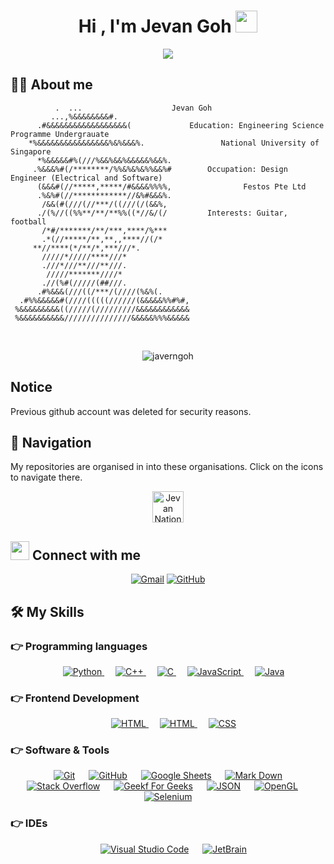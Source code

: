 <h1 align="center">Hi , I'm Jevan Goh <img src="https://media.giphy.com/media/hvRJCLFzcasrR4ia7z/giphy.gif" width="35"></h1>
<p align="center">
  <a href="https://github.com/DenverCoder1/readme-typing-svg"><img src="https://readme-typing-svg.herokuapp.com?lines=Computational+Engineering+Science;Energy+Science+And+Tech;&center=true&width=500&height=50"></a>
</p>



## :sassy_man:  About me

```
		  .  ...                	Jevan Goh
	     ...,%&&&&&&&&#.            	
	  .#&&&&&&&&&&&&&&&&&&(         	Education: Engineering Science Programme Undergrauate
	*%&&&&&&&&&&&&&&&&%&%&&&%.      		   National University of Singapore
      *%&&&&&#%(///%&&%&&%&&&&&%&&%.    
     .%&&&%#(/********/%%&%&%&%%&&%#    	Occupation: Design Engineer (Electrical and Software)
      (&&&#(//*****,*****/#&&&&%%%%,    		    Festos Pte Ltd
      .%&%#(//************//&%#&&&%.    
       /&&(#(///(//***/((///(/(&&%,     
      ./(%//((%%**/**/**%%((*//&/(/     	Interests: Guitar, football
       /*#/*******/**/***,****/%***     
       .*(//*****/**,**,,****//(/*      
	 **//****(*/**/*,***///*.       
	   /////*/////****///*          
	   .///*///**///**///.          
	    /////*******////*           
	   .//(%#(/////(##///.          
      .#%&&&(///((/***/(////(%&%(.      
  .#%%&&&&&#(////(((((//////(&&&&&%%#%#,
 %&&&&&&&&&((/////(/////////&&&&&&&&&&&&
 %&&&&&&&&&&///////////////&&&&&%%%&&&&&
```


<br>

<p align="center"> 
	<img src="https://komarev.com/ghpvc/?username=javerngoh&label=Profile%20views&color=0e75b6&style=plastic" alt="javerngoh" /> 
</p>

## Notice
Previous github account was deleted for security reasons.

## 🧭 Navigation
My repositories are organised in into these organisations. Click on the icons to navigate there.
<p align="center">
	<a href="https://github.com/Jevan-National-University-of-Singapore"><img img src="https://avatars.githubusercontent.com/u/117133258?s=400&u=b42b5427e7189349f65eaab68bb71d6c05b794b4&v=4" width="50px" alt="Jevan National University of Singapore"/></a>
</p>





## <img src="https://media.giphy.com/media/iY8CRBdQXODJSCERIr/giphy.gif" width="30px"> Connect with me
<p align="center">
	<a href="mailto:javerngoh@gmail.com"><img img src="https://img.shields.io/badge/gmail-%23EA4335.svg?style=plastic&logo=gmail&logoColor=white" alt="Gmail"/></a>
	<a href="https://github.com/javerngoh"><img src="https://img.shields.io/badge/github-%23181717.svg?style=plastic&logo=github&logoColor=white" alt="GitHub"/></a>
</p>

## 🛠️ My Skills

### 👉 Programming languages

<p align="center"> 
  &emsp;
   <a href="https://www.python.org" target="_blank">
    <img alt="Python" src="https://img.shields.io/badge/Python%20-%2314354C.svg?style=plastic&logo=python&logoColor=white">
  </a>
  &emsp;
  <a href="https://www.w3schools.com/cpp/" target="_blank"> 
    <img alt="C++" src="https://img.shields.io/badge/C++%20-%2300599C.svg?style=plastic&logo=c%2B%2B&logoColor=white">
  </a>   
  &emsp; 
  <a href="https://www.cprogramming.com/" target="_blank"> 
    <img alt="C" src="https://img.shields.io/badge/C%20-%232370ED.svg?style=plastic&logo=c&logoColor=white">
  </a> 
  &emsp;
  <a href="https://developer.mozilla.org/en-US/docs/Web/JavaScript" target="_blank"> 
     <img alt="JavaScript" src="https://img.shields.io/badge/JavaScript%20-%23F7DF1E.svg?style=plastic&logo=javascript&logoColor=black">
   </a>
  &emsp;
  <a href="https://www.java.com" target="_blank"> 
    <img alt="Java" src="https://img.shields.io/badge/Java-%23007396.svg?style=plastic&logo=java&logoColor=white">
  </a>
</p>

### 👉 Frontend Development
<p align="center"> 
  &emsp; 
  <a href="https://www.qt.io/?hsLang=en" target="_blank"> 
   <img alt="HTML" src="https://img.shields.io/badge/Qt%20-%3fc74f.svg?style=plastic&logo=Qt&logoColor=white">
  </a>   
  &emsp; 
  <a href="https://www.w3.org/html/" target="_blank"> 
   <img alt="HTML" src="https://img.shields.io/badge/HTML5%20-%23E34F26.svg?style=plastic&logo=html5&logoColor=white">
  </a>   
  &emsp;
  <a href="https://www.w3schools.com/css/" target="_blank">
    <img alt="CSS" src="https://img.shields.io/badge/CSS%20-%231572B6.svg?style=plastic&logo=css3&logoColor=white">
  </a> 
  


 ### 👉 Software & Tools
 
<p align="center">
  &emsp;
    <a href="#"><img alt="Git" src="https://img.shields.io/badge/Git%20-%23F05033.svg?style=plastic&logo=git&logoColor=white"></a>
  &emsp;
    <a href="#"><img alt="GitHub" src="https://img.shields.io/badge/github-%23181717.svg?style=plastic&logo=github&logoColor=white"></a>
  &emsp;
    <a href="#"><img alt="Google Sheets" src="https://img.shields.io/badge/Google%20Sheets%20-%2334A853.svg?style=plastic&logo=google%20sheets&logoColor=white"></a>
  &emsp;
    <a href="#"><img alt="Mark Down" src="https://img.shields.io/badge/Markdown-000000?style=plastic&logo=markdown&logoColor=white"></a>
  &emsp;
    <a href="#"><img alt="Stack Overflow" src="https://img.shields.io/badge/-Stack%20Overflow-FE7A16?style=plastic&logo=stack-overflow&logoColor=white"></a>
  &emsp;
    <a href="#"><img alt="Geekf For Geeks" src="https://img.shields.io/badge/geeksforgeeks-%230F9D58.svg?style=plastic&logo=geeksforgeeks&logoColor=white"></a>
  &emsp;
    <a href="#"><img alt="JSON" img src="https://img.shields.io/badge/json-%23000000.svg?style=plastic&logo=json&logoColor=white"></a>
  &emsp;
    <a href="#"><img alt="OpenGL" src="https://img.shields.io/badge/opengl-%235586A4.svg?style=plastic&logo=opengl&logoColor=white"></a>
  &emsp;
    <a href="#"><img alt="Selenium" src="https://img.shields.io/badge/selenium-%2343B02A.svg?&style=plastic&logo=selenium&logoColor=white"></a>
</p>

 ### 👉 IDEs
 
<p align="center">
  &emsp;
    <a href="#"><img alt="Visual Studio Code" src="https://img.shields.io/badge/Visual%20Studio%20Code-0078d7.svg?style=plastic&logo=visual-studio-code&logoColor=white"></a>
  &emsp;
    <a href="#"><img alt="JetBrain" src="https://img.shields.io/badge/jetbrains-%23000000.svg?style=plastic&logo=jetbrains&logoColor=white" /></a>
</p>


<br/>
<!--
## 📊 Github Stats

  <summary><b>💻 GitHub Profile Stats</b></summary>
  <br/>
  <p align="center">
    <a href="https://github.com/javerngoh/github-readme-stats"><img alt="javerngoh's Github Stats" src="https://github-readme-stats.vercel.app/api?username=javerngoh&show_icons=true&count_private=true&theme=algolia" height="192px"/></a>
<br/>
  &nbsp;
	  <img src="https://github-readme-stats.vercel.app/api/top-langs?username=javerngoh&langs_count=10&show_icons=true&locale=en&layout=compact&theme=algolia" alt="javerngoh" height="192px"/>
  <br/>
  <b>Note:</b> Top languages is only a metric of the languages my public code consists of and doesn't reflect experience or skill level.
  </p>

----

  <summary><b>⚡ Recent GitHub Activity</b></summary>
  <br/>
   <a href="https://github.com/javerngoh"><img alt="javerngoh's Activity Graph" src="https://activity-graph.herokuapp.com/graph?username=javerngoh&custom_title=javerngoh's%20Contribution%20Graph&theme=react-dark" /></a>
  <br/>


<br/>

## :trophy: Git profile Trophies

<p align="center"> <a href="https://github.com/javerngoh/github-profile-trophy"><img src="https://github-profile-trophy.vercel.app/?username=javerngoh&layout=compact&theme=algolia" alt="javerngoh" /></a> </p>

-->

